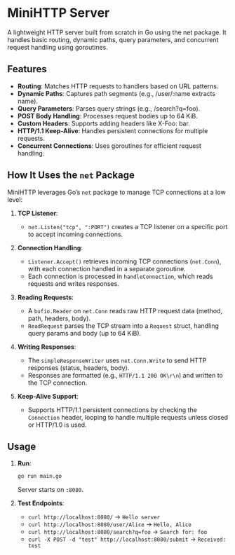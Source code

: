 # MiniHTTP Server

A lightweight HTTP server built from scratch in Go using the net package. It handles basic routing, dynamic paths, query parameters, and concurrent request handling using goroutines.

## Features

- **Routing**: Matches HTTP requests to handlers based on URL patterns.
- **Dynamic Paths**: Captures path segments (e.g., /user/:name extracts name).
- **Query Parameters**: Parses query strings (e.g., /search?q=foo).
- **POST Body Handling**: Processes request bodies up to 64 KiB.
- **Custom Headers**: Supports adding headers like X-Foo: bar.
- **HTTP/1.1 Keep-Alive**: Handles persistent connections for multiple requests.
- **Concurrent Connections**: Uses goroutines for efficient request handling.

## How It Uses the `net` Package

MiniHTTP leverages Go’s `net` package to manage TCP connections at a low level:

1. **TCP Listener**:
   - `net.Listen("tcp", ":PORT")` creates a TCP listener on a specific port to accept incoming connections.

2. **Connection Handling**:
   - `Listener.Accept()` retrieves incoming TCP connections (`net.Conn`), with each connection handled in a separate goroutine.
   - Each connection is processed in `handleConnection`, which reads requests and writes responses.

3. **Reading Requests**:
   - A `bufio.Reader` on `net.Conn` reads raw HTTP request data (method, path, headers, body).
   - `ReadRequest` parses the TCP stream into a `Request` struct, handling query params and body (up to 64 KiB).

4. **Writing Responses**:
   - The `simpleResponseWriter` uses `net.Conn.Write` to send HTTP responses (status, headers, body).
   - Responses are formatted  (e.g., `HTTP/1.1 200 OK\r\n`) and written to the TCP connection.

5. **Keep-Alive Support**:
   - Supports HTTP/1.1 persistent connections by checking the `Connection` header, looping to handle multiple requests unless closed or HTTP/1.0 is used.

## Usage

1. **Run**:

   ```bash
   go run main.go
   ```

   Server starts on `:8080`.

2. **Test Endpoints**:
   - `curl http://localhost:8080/` → `Hello server`
   - `curl http://localhost:8080/user/Alice` → `Hello, Alice`
   - `curl http://localhost:8080/search?q=foo` → `Search for: foo`
   - `curl -X POST -d "test" http://localhost:8080/submit` → `Received: test`
